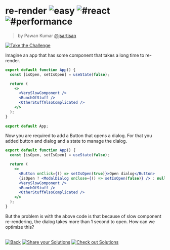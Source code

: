 <!--info-header-start--><h1>re-render <img src="https://img.shields.io/badge/-easy-7aad0c" alt="easy"/> <img src="https://img.shields.io/badge/-%23react-999" alt="#react"/> <img src="https://img.shields.io/badge/-%23performance-999" alt="#performance"/></h1><blockquote><p>by Pawan Kumar <a href="https://github.com/jsartisan" target="_blank">@jsartisan</a></p></blockquote><p><a href="https://frontend-challenges.com/challenges/16-re-render" target="_blank"><img src="https://img.shields.io/badge/-Take%20the%20Challenge-0d99ff?logo=javascript&logoColor=white" alt="Take the Challenge"/></a> </p><!--info-header-end-->

Imagine an app that has some component that takes a long time to re-render.

```jsx
export default function App() {
  const [isOpen, setIsOpen] = useState(false);

  return (
    <>
      <VerySlowComponent />
      <BunchOfStuff />
      <OtherStuffAlsoComplicated />
    </>
  );
}
 
export default App;
```

Now you are required to add a Button that opens a dialog. For that you added button and dialog and a state to manage the dialog.

```jsx
export default function App() {
  const [isOpen, setIsOpen] = useState(false);

  return (
    <>
      <Button onClick={() => setIsOpen(true)}>Open dialog</Button>
      {isOpen ? <ModalDialog onClose={() => setIsOpen(false)} /> : null}
      <VerySlowComponent />
      <BunchOfStuff />
      <OtherStuffAlsoComplicated />
    </>
  );
}
```

But the problem is with the above code is that because of slow component re-rendering, the dialog takes more than 1 second to open. How can we optimize this?


<!--info-footer-start--><br><a href="../../README.md" target="_blank"><img src="https://img.shields.io/badge/-Back-grey" alt="Back"/></a> <a href="https://github.com/jsartisan/frontend-challenges/issues/new?template=answer.md&labels=answer,16,undefined&title=16%20-%20re-render%20-%20undefined&body=" target="_blank"><img src="https://img.shields.io/badge/-Share%20your%20Solutions-teal" alt="Share your Solutions"/></a> <a href="https://github.com/jsartisan/frontend-challenges/issues?q=label%3A16+label%3Aanswer+sort%3Areactions-%2B1-desc" target="_blank"><img src="https://img.shields.io/badge/-Check%20out%20Solutions-de5a77?logo=awesome-lists&logoColor=white" alt="Check out Solutions"/></a> <!--info-footer-end-->
